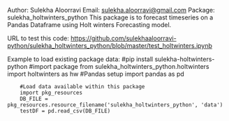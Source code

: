 Author: Sulekha Aloorravi
Email: sulekha.aloorravi@gmail.com
Package: sulekha_holtwinters_python
This package is to forecast timeseries on a Pandas Dataframe using Holt winters Forecasting model.

URL to test this code: https://github.com/sulekhaaloorravi-python/sulekha_holtwinters_python/blob/master/test_holtwinters.ipynb

Example to load existing package data:
        #pip install sulekha-holtwinters-python
        #import package
        from sulekha_holtwinters_python.holtwinters import holtwinters as hw
        #Pandas setup
        import pandas as pd

        #Load data available within this package
        import pkg_resources
        DB_FILE = pkg_resources.resource_filename('sulekha_holtwinters_python', 'data')
        testDF = pd.read_csv(DB_FILE)